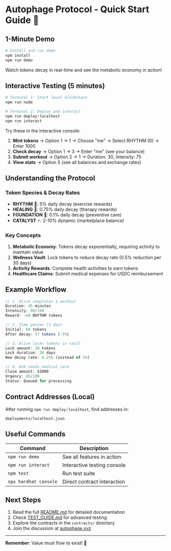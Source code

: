 # Autophage Protocol - Quick Start Guide 🚀

## 1-Minute Demo

```bash
# Install and run demo
npm install
npm run demo
```

Watch tokens decay in real-time and see the metabolic economy in action!

## Interactive Testing (5 minutes)

```bash
# Terminal 1: Start local blockchain
npm run node

# Terminal 2: Deploy and interact
npm run deploy:localhost
npm run interact
```

Try these in the interactive console:
1. **Mint tokens** → Option 1 → 1 → Choose "me" → Select RHYTHM (0) → Enter 1000
2. **Check decay** → Option 1 → 3 → Enter "me" (see your balance)
3. **Submit workout** → Option 2 → 1 → Duration: 30, Intensity: 75
4. **View stats** → Option 5 (see all balances and exchange rates)

## Understanding the Protocol

### Token Species & Decay Rates
- **RHYTHM** 🏃: 5% daily decay (exercise rewards)
- **HEALING** 🧘: 0.75% daily decay (therapy rewards)
- **FOUNDATION** 🏥: 0.1% daily decay (preventive care)
- **CATALYST** ⚡: 2-10% dynamic (marketplace balance)

### Key Concepts
1. **Metabolic Economy**: Tokens decay exponentially, requiring activity to maintain value
2. **Wellness Vault**: Lock tokens to reduce decay rate (0.5% reduction per 30 days)
3. **Activity Rewards**: Complete health activities to earn tokens
4. **Healthcare Claims**: Submit medical expenses for USDC reimbursement

## Example Workflow

```javascript
// 1. Alice completes a workout
Duration: 45 minutes
Intensity: 80/100
Reward: ~60 RHYTHM tokens

// 2. Time passes (1 day)
Initial: 60 tokens
After decay: 57 tokens (-5%)

// 3. Alice locks tokens in vault
Lock amount: 30 tokens
Lock duration: 30 days
New decay rate: 4.25% (instead of 5%)

// 4. Bob needs medical care
Claim amount: $1000
Urgency: 85/100
Status: Queued for processing
```

## Contract Addresses (Local)

After running `npm run deploy:localhost`, find addresses in:
```
deployments/localhost.json
```

## Useful Commands

| Command | Description |
|---------|-------------|
| `npm run demo` | See all features in action |
| `npm run interact` | Interactive testing console |
| `npm test` | Run test suite |
| `npx hardhat console` | Direct contract interaction |

## Next Steps

1. Read the full [README.md](README.md) for detailed documentation
2. Check [TEST_GUIDE.md](TEST_GUIDE.md) for advanced testing
3. Explore the contracts in the `contracts/` directory
4. Join the discussion at [autophage.xyz](https://autophage.xyz)

---

**Remember**: Value must flow to exist! 🌊